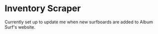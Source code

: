 
# Inventory Scraper

Currently set up to update me when new surfboards are added to Album Surf's website. 

